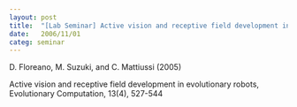 ```yaml
---
layout: post
title:  "[Lab Seminar] Active vision and receptive field development in evolutionary robots"
date:   2006/11/01
categ: seminar
---
```






D. Floreano, M. Suzuki, and C. Mattiussi (2005)

Active vision and receptive field development in evolutionary robots, Evolutionary Computation, 13(4), 527-544



 

